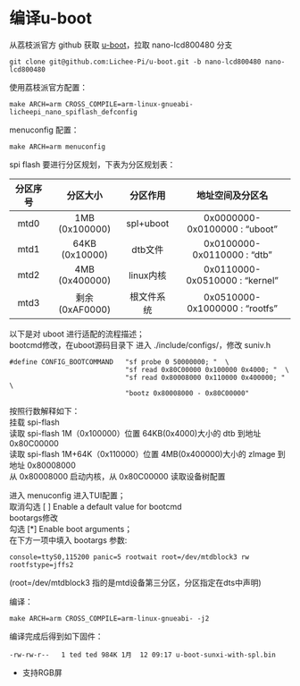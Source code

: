 # 编译u-boot

从荔枝派官方 github 获取 [u-boot](https://github.com/Lichee-Pi/u-boot)，拉取 nano-lcd800480 分支
```
git clone git@github.com:Lichee-Pi/u-boot.git -b nano-lcd800480 nano-lcd800480
```

使用荔枝派官方配置：
```
make ARCH=arm CROSS_COMPILE=arm-linux-gnueabi- licheepi_nano_spiflash_defconfig
```

menuconfig 配置：
```
make ARCH=arm menuconfig
```

spi flash 要进行分区规划，下表为分区规划表：

| 分区序号 | 分区大小 | 分区作用 | 地址空间及分区名 |
| :-: | :-: | :-: | :-: |
| mtd0 | 1MB (0x100000) | spl+uboot | 0x0000000-0x0100000 : “uboot” |
| mtd1 | 64KB (0x10000) | dtb文件 | 0x0100000-0x0110000 : “dtb” |
| mtd2 | 4MB (0x400000) | linux内核 | 0x0110000-0x0510000 : “kernel” |
| mtd3 | 剩余 (0xAF0000) | 根文件系统 | 0x0510000-0x1000000 : “rootfs” |

以下是对 uboot 进行适配的流程描述；<br>
bootcmd修改，在uboot源码目录下 进入 ./include/configs/，修改 suniv.h
```
#define CONFIG_BOOTCOMMAND   "sf probe 0 50000000; "  \
                             "sf read 0x80C00000 0x100000 0x4000; "  \
                             "sf read 0x80008000 0x110000 0x400000; " \
                             "bootz 0x80008000 - 0x80C00000"
```

按照行数解释如下：<br>
挂载 spi-flash<br>
读取 spi-flash 1M（0x100000）位置 64KB(0x4000)大小的 dtb 到地址 0x80C00000<br>
读取 spi-flash 1M+64K（0x110000）位置 4MB(0x400000)大小的 zImage 到地址 0x80008000<br>
从 0x80008000 启动内核，从 0x80C00000 读取设备树配置

进入 menuconfig 进入TUI配置；<br>
取消勾选 [ ] Enable a default value for bootcmd<br>
bootargs修改<br>
勾选 [*] Enable boot arguments；<br>
在下方一项中填入 bootargs 参数:<br>
```
console=ttyS0,115200 panic=5 rootwait root=/dev/mtdblock3 rw rootfstype=jffs2
```
(root=/dev/mtdblock3 指的是mtd设备第三分区，分区指定在dts中声明)

编译：
```
make ARCH=arm CROSS_COMPILE=arm-linux-gnueabi- -j2
```

编译完成后得到如下固件：
```
-rw-rw-r--   1 ted ted 984K 1月  12 09:17 u-boot-sunxi-with-spl.bin
```

- 支持RGB屏